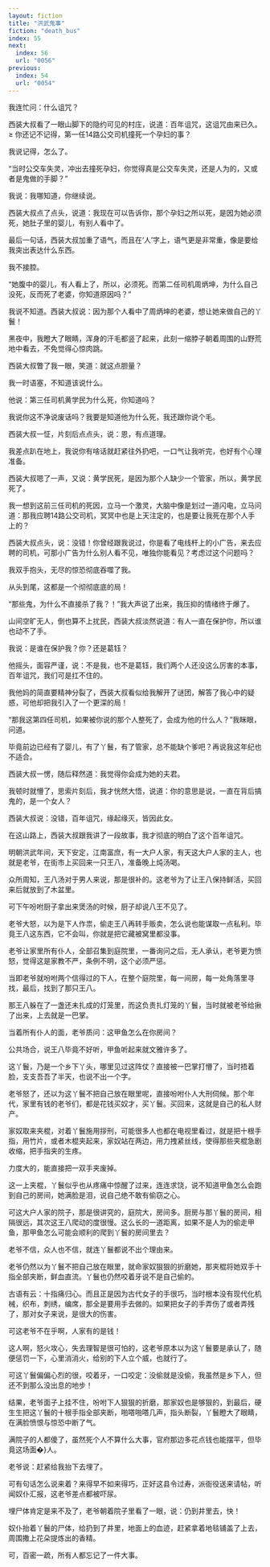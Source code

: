 ```yaml
---
layout: fiction
title: "洪武鬼事"
fiction: "death_bus"
index: 55
next:
  index: 56
  url: "0056"
previous:
  index: 54
  url: "0054"
---
```

我连忙问：什么诅咒？

西装大叔看了一眼山脚下的隐约可见的村庄，说道：百年诅咒，这诅咒由来已久。 ≥ 你还记不记得，第一任14路公交司机撞死一个孕妇的事？

我说记得，怎么了。

“当时公交车失灵，冲出去撞死孕妇，你觉得真是公交车失灵，还是人为的，又或者是鬼做的手脚？”

我说：我哪知道，你继续说。

西装大叔点了点头，说道：我现在可以告诉你，那个孕妇之所以死，是因为她必须死，她肚子里的婴儿，有别人看中了。

最后一句话，西装大叔加重了语气，而且在‘人’字上，语气更是非常重，像是要给我突出表达什么东西。

我不接腔。

“她腹中的婴儿，有人看上了，所以，必须死。而第二任司机周炳坤，为什么自己没死，反而死了老婆，你知道原因吗？”

我说不知道。西装大叔说：因为那个人看中了周炳坤的老婆，想让她来做自己的丫鬟！

黑夜中，我瞪大了眼睛，浑身的汗毛都竖了起来，此刻一缩脖子朝着周围的山野荒地中看去，不免觉得心惊肉跳。

西装大叔瞥了我一眼，笑道：就这点胆量？

我一时语塞，不知道该说什么。

他说：第三任司机黄学民为什么死，你知道吗？

我说你这不净说废话吗？我要是知道他为什么死，我还跟你说个毛。

西装大叔一怔，片刻后点点头，说：恩，有点道理。

我差点趴在地上，我说你有啥话就赶紧往外扔吧，一口气让我听完，也好有个心理准备。

西装大叔嗯了一声，又说：黄学民死，是因为那个人缺少一个管家，所以，黄学民死了。

我一想到这前三任司机的死因，立马一个激灵，大脑中像是划过一道闪电，立马问道：那我应聘14路公交司机，冥冥中也是上天注定的，也是要让我死在那个人手上的？

西装大叔点头，说：没错！你曾经跟我说过，你是看了电线杆上的小广告，来去应聘的司机，可那小广告为什么别人看不见，唯独你能看见？考虑过这个问题吗？

我双手抱头，无尽的惊恐彻底吞噬了我。

从头到尾，这都是一个彻彻底底的局！

“那些鬼，为什么不直接杀了我？！”我大声说了出来，我压抑的情绪终于爆了。

山间空旷无人，倒也算不上扰民，西装大叔淡然说道：有人一直在保护你，所以谁也动不了手。

我说：是谁在保护我？你？还是葛钰？

他摇头，面容严谨，说：不是我，也不是葛钰，我们两个人还没这么厉害的本事，百年诅咒，我们可是扛不住的。

我他妈的简直要精神分裂了，西装大叔看似给我解开了谜团，解答了我心中的疑惑，可他却把我引入了一个更深的局！

“那我这第四任司机，如果被你说的那个人整死了，会成为他的什么人？”我眯眼，问道。

毕竟前边已经有了婴儿，有了丫鬟，有了管家，总不能缺个爹吧？再说我这年纪也不适合。

西装大叔一愣，随后释然道：我觉得你会成为她的夫君。

我顿时就懵了，思索片刻后，我才恍然大悟，说道：你的意思是说，一直在背后搞鬼的，是一个女人？

西装大叔说：没错，百年诅咒，缘起缘灭，皆因此女。

在这山路上，西装大叔跟我讲了一段故事，我才彻底的明白了这个百年诅咒。

明朝洪武年间，天下安定，江南富庶，有一大户人家，有天这大户人家的主人，也就是老爷，在街市上买回来一只王八，准备晚上炖汤喝。

众所周知，王八汤对于男人来说，那是很补的。这老爷为了让王八保持鲜活，买回来后就放到了木盆里。

可下午吩咐厨子拿出来煲汤的时候，厨子却说八王不见了。

老爷大怒，以为是下人作祟，偷走王八再转手贩卖，怎么说也能谋取一点私利。毕竟王八这东西，它不会叫，你就是把它藏被窝里都没事。

老爷让家里所有仆人，全部召集到庭院里，一番询问之后，无人承认，老爷更为愤怒，觉得这是家教不严，条例不明，这个必须严惩。

当即老爷就吩咐两个信得过的下人，在整个庭院里，每一间房，每一处角落里寻找，最后，找到了那只王八。

那王八躲在了一盏还未扎成的灯笼里，而这负责扎灯笼的丫鬟，当时就被老爷给揪了出来，上去就是一巴掌。

当着所有仆人的面，老爷质问：这甲鱼怎么在你房间？

公共场合，说王八毕竟不好听，甲鱼听起来就文雅许多了。

这丫鬟，乃是一个乡下丫头，哪里见过这阵仗？直接被一巴掌打懵了，当时捂着脸，支支吾吾了半天，也说不出一个字。

老爷怒了，还以为这丫鬟不把自己放在眼里呢，直接吩咐仆人大刑伺候。那个年代，家里有钱的老爷们，都是花钱买奴才，买丫鬟。买回来，这就是自己的私人财产。

家奴取来夹棍，对着丫鬟施用拶刑，可能很多人也都在电视里看过，就是把十根手指，用竹片，或者木棍夹起来，家奴站在两边，用力拽紧丝线，使得那些夹棍急剧收缩，把手指夹的生疼。

力度大的，能直接把一双手夹废掉。

这一上夹棍，丫鬟似乎也从疼痛中惊醒了过来，连连求饶，说不知道甲鱼怎么会跑到自己的房间，她满脸是泪，说自己绝不敢有偷窃之心。

可这大户人家的院子，那是很讲究的，庭院大，房间多。厨房与那丫鬟的房间，相隔很远，其次这王八爬动的度很慢。这么长的一道距离，如果不是人为的偷走甲鱼，那甲鱼怎么可能会顺利的爬到丫鬟的房间里去？

老爷不信，众人也不信，就连丫鬟都说不出个理由来。

老爷仍然以为丫鬟不把自己放在眼里，就命家奴狠狠的折磨她，那夹棍将她双手十指全部夹断，鲜血直流。丫鬟也仍然咬着牙说不是自己偷的。

古语有云：十指痛归心。而且正是因为古代女子的手很巧，当时根本没有现代化机械，织布，刺绣，编席，那全是要用手去做的。如果把女子的手弄伤了或者弄残了，那对女子来说，是很大的伤害。

可这老爷不在乎啊，人家有的是钱！

这人啊，怒火攻心，失去理智是很可怕的，这老爷原本以为这丫鬟要是承认了，随便惩罚一下，心里消消火，给别的下人立个威，也就行了。

可这丫鬟偏偏心烈的很，咬着牙，一口咬定：没偷就是没偷，我虽然是乡下人，但还不到那么没出息的地步！

结果，老爷面子上挂不住，吩咐下人狠狠的折磨，那家奴也是够狠的，到最后，硬生生把这丫鬟的十根手指全部夹断，啪嗒啪嗒几声，指头断裂，丫鬟瞪大了眼睛，在满脸愤恨与惊恐中断了气。

满院子的人都傻了，虽然死个人不算什么大事，官府那边多花点钱也能摆平，但毕竟这场面�}人。

老爷说：赶紧给我抬下去埋了。

可有句话怎么说来着？来得早不如来得巧，正好这县令过寿，派衙役送来请帖，听闻奴仆汇报，这老爷差点都被吓尿。

埋尸体肯定是来不及了，老爷朝着院子里看了一眼，说：仍到井里去，快！

奴仆抬着丫鬟的尸体，给扔到了井里，地面上的血迹，赶紧拿着地毯铺盖了上去，周围撒上花朵提炼出的香精。

可，百密一疏，所有人都忘记了一件大事。